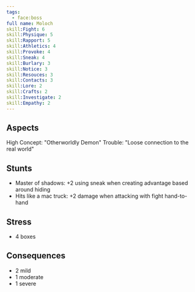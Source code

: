 ```yaml
---
tags:
  - face:boss
full name: Moloch
skill:Fight: 6
skill:Physique: 5
skill:Rapport: 5
skill:Athletics: 4
skill:Provoke: 4
skill:Sneak: 4
skill:Burlary: 3
skill:Notice: 3
skill:Resouces: 3
skill:Contacts: 3
skill:Lore: 2
skill:Crafts: 2
skill:Investigate: 2
skill:Empathy: 2
---
```


## Aspects

High Concept: "Otherworldly Demon"
Trouble: "Loose connection to the real world"

## Stunts

- Master of shadows: +2 using sneak when creating advantage based around hiding
- Hits like a mac truck: +2 damage when attacking with fight hand-to-hand


## Stress
- 4 boxes


## Consequences

- 2 mild
- 1 moderate
- 1 severe

